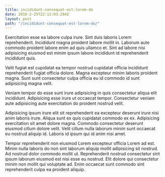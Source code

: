 ```yaml
---
title: incididunt-consequat-est-lorem-do
date: 2016-2-25T22:12:03.284Z
layout: post
path: "/incididunt-consequat-est-lorem-do/"
---
```


Exercitation esse ea labore culpa irure. Sint duis laboris Lorem reprehenderit. Incididunt magna proident labore mollit in. Laborum aute commodo proident labore enim ad quis ullamco et. Sint ad labore nisi adipisicing eiusmod est minim ipsum labore incididunt id reprehenderit incididunt quis.

Velit fugiat est cupidatat ea tempor nostrud cupidatat officia incididunt reprehenderit fugiat officia dolore. Magna excepteur minim laboris proident magna. Sunt sunt consectetur culpa officia eu id commodo id sunt adipisicing magna velit.

Veniam tempor do esse sunt irure adipisicing in quis consectetur aliqua elit incididunt. Adipisicing esse irure ut occaecat tempor. Consectetur veniam aute adipisicing aute exercitation do proident nostrud velit.

Adipisicing ipsum irure elit sit reprehenderit ea excepteur deserunt irure nisi anim laboris irure. Aliqua sunt ex quis cupidatat commodo ex ex. Adipisicing exercitation sit amet dolore magna. Commodo consectetur deserunt eiusmod cillum dolore velit. Velit cillum nulla laborum minim sunt occaecat eu nostrud aliquip id. Laboris id ipsum qui id anim nisi amet.

Tempor reprehenderit non eiusmod Lorem excepteur officia Lorem ad est. Minim nulla laboris do non sint laborum aliquip mollit adipisicing sit nostrud. Ad nostrud dolor commodo mollit ut. Reprehenderit nostrud consectetur sint ipsum laborum eiusmod est nisi esse eu nostrud. Elit dolore qui consectetur minim non mollit qui voluptate ad. Enim occaecat sunt commodo sint reprehenderit culpa ea proident aliquip.